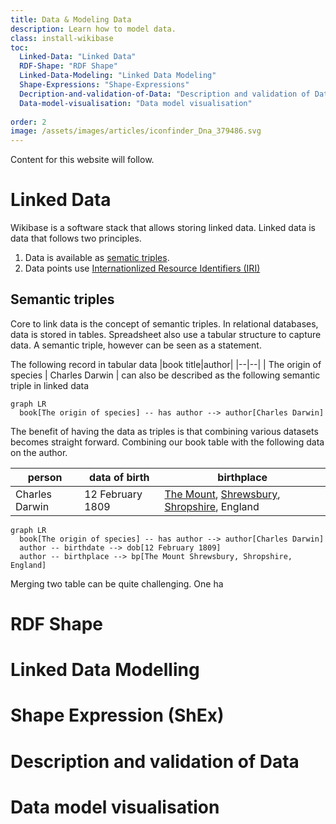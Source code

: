 ```yaml
---
title: Data & Modeling Data
description: Learn how to model data.
class: install-wikibase
toc:
  Linked-Data: "Linked Data"
  RDF-Shape: "RDF Shape"
  Linked-Data-Modeling: "Linked Data Modeling"
  Shape-Expressions: "Shape-Expressions"
  Decription-and-validation-of-Data: "Description and validation of Data"
  Data-model-visualisation: "Data model visualisation"
  
order: 2
image: /assets/images/articles/iconfinder_Dna_379486.svg
---
```

Content for this website will follow.

# Linked Data
Wikibase is a software stack that allows storing linked data. Linked data is data that follows two principles. 
1. Data is available as [sematic triples](https://en.wikipedia.org/wiki/Semantic_triple).
2. Data points use [Internationlized Resource Identifiers (IRI)](https://en.wikipedia.org/wiki/Internationalized_Resource_Identifier)

## Semantic triples
Core to link data is the concept of semantic triples. In relational databases, data is stored in tables. Spreadsheet also use a tabular structure to capture data. A semantic triple, however can be seen as a statement. 

The following record in tabular data
|book title|author|
|--|--|
| The origin of species | Charles Darwin  |
can also be described as the following semantic triple in linked data
```mermaid
graph LR
  book[The origin of species] -- has author --> author[Charles Darwin]
```
The benefit of having the data as triples is that combining various datasets becomes straight forward. 
Combining our book table with the following data on the author.

|person| data of birth | birthplace
|--|--|--|
|Charles Darwin  | 12 February 1809 | [The Mount](https://en.wikipedia.org/wiki/The_Mount,_Shrewsbury "The Mount, Shrewsbury"), [Shrewsbury](https://en.wikipedia.org/wiki/Shrewsbury "Shrewsbury"), [Shropshire](https://en.wikipedia.org/wiki/Shropshire "Shropshire"), England |

```mermaid
graph LR
  book[The origin of species] -- has author --> author[Charles Darwin]
  author -- birthdate --> dob[12 February 1809]
  author -- birthplace --> bp[The Mount Shrewsbury, Shropshire, England]
```

Merging two table can be quite challenging. One ha



# RDF Shape

# Linked Data Modelling

# Shape Expression (ShEx)

# Description and validation of Data

# Data model visualisation

<!--stackedit_data:
eyJoaXN0b3J5IjpbMTMyODY4NDE2NSwxMjE1NzM5MDEsLTExMz
Y0NDYzOF19
-->